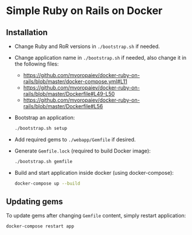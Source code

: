 # Simple Ruby on Rails on Docker

## Installation

- Change Ruby and RoR versions in `./bootstrap.sh` if needed.
- Change application name in `./bootstrap.sh` if needed, also change it in the following files:
  - https://github.com/mvoropaiev/docker-ruby-on-rails/blob/master/docker-compose.yml#L11
  - https://github.com/mvoropaiev/docker-ruby-on-rails/blob/master/Dockerfile#L49-L50
  - https://github.com/mvoropaiev/docker-ruby-on-rails/blob/master/Dockerfile#L56
- Bootstrap an application:

  ```sh
  ./bootstrap.sh setup
  ```

- Add required gems to `./webapp/Gemfile` if desired.
- Generate `Gemfile.lock` (required to build Docker image):

  ```sh
  ./bootstrap.sh gemfile
  ```

- Build and start application inside docker (using docker-compose):

  ```sh
  docker-compose up --build
  ```

## Updating gems

To update gems after changing `Gemfile` content, simply restart application:

```sh
docker-compose restart app
```
